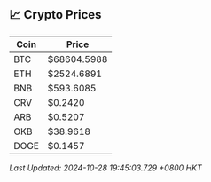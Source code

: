 ## 📈 Crypto Prices

| Coin | Price |
| ---- | ----- |
| BTC | $68604.5988 |
| ETH | $2524.6891 |
| BNB | $593.6085 |
| CRV | $0.2420 |
| ARB | $0.5207 |
| OKB | $38.9618 |
| DOGE | $0.1457 |

_Last Updated: 2024-10-28 19:45:03.729 +0800 HKT_
